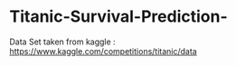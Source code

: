 # Titanic-Survival-Prediction-
Data Set taken from kaggle : https://www.kaggle.com/competitions/titanic/data
